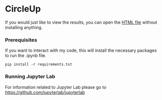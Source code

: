# CircleUp

If you would just like to view the results, you can open the [HTML file](https://htmlpreview.github.io/?https://github.com/adreo00/other/blob/master/analysis.html) without installing anything.

### Prerequisites

If you want to interact with my code, this will install the necessary packages to run the .ipynb file.

```
pip install -r requirements.txt
```

### Running Jupyter Lab

For information related to Jupyter Lab please go to https://github.com/jupyterlab/jupyterlab

